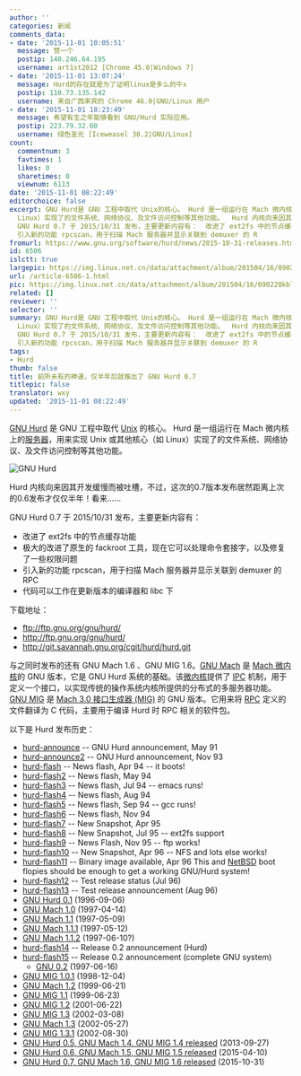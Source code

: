 ```yaml
---
author: ''
categories: 新闻
comments_data:
- date: '2015-11-01 10:05:51'
  message: 赞一个
  postip: 140.246.64.195
  username: art1st2012 [Chrome 45.0|Windows 7]
- date: '2015-11-01 13:07:24'
  message: Hurd的存在就是为了证明linux是多么的牛x
  postip: 110.73.135.142
  username: 来自广西来宾的 Chrome 46.0|GNU/Linux 用户
- date: '2015-11-01 18:23:49'
  message: 希望有生之年能够看到 GNU/Hurd 实际应用。
  postip: 223.79.32.60
  username: 绿色圣光 [Iceweasel 38.2|GNU/Linux]
count:
  commentnum: 3
  favtimes: 1
  likes: 0
  sharetimes: 0
  viewnum: 6113
date: '2015-11-01 08:22:49'
editorchoice: false
excerpt: GNU Hurd是 GNU 工程中取代 Unix的核心。 Hurd 是一组运行在 Mach 微内核上的服务器，用来实现 Unix 或其他核心（如
  Linux）实现了的文件系统、网络协议、及文件访问控制等其他功能。  Hurd 内核向来因其开发缓慢而被吐槽，不过，这次的0.7版本发布居然距离上次的0.6发布才仅仅半年！看来
  GNU Hurd 0.7 于 2015/10/31 发布，主要更新内容有：  改进了 ext2fs 中的节点缓存功能 极大的改进了原生的 fackroot 工具，现在它可以处理命令套接字，以及修复了一些权限问题
  引入新的功能 rpcscan，用于扫描 Mach 服务器并显示关联到 demuxer 的 R
fromurl: https://www.gnu.org/software/hurd/news/2015-10-31-releases.html
id: 6506
islctt: true
largepic: https://img.linux.net.cn/data/attachment/album/201504/16/090220kblgie5lljbb3wmk.png
url: /article-6506-1.html
pic: https://img.linux.net.cn/data/attachment/album/201504/16/090220kblgie5lljbb3wmk.png.thumb.jpg
related: []
reviewer: ''
selector: ''
summary: GNU Hurd是 GNU 工程中取代 Unix的核心。 Hurd 是一组运行在 Mach 微内核上的服务器，用来实现 Unix 或其他核心（如
  Linux）实现了的文件系统、网络协议、及文件访问控制等其他功能。  Hurd 内核向来因其开发缓慢而被吐槽，不过，这次的0.7版本发布居然距离上次的0.6发布才仅仅半年！看来
  GNU Hurd 0.7 于 2015/10/31 发布，主要更新内容有：  改进了 ext2fs 中的节点缓存功能 极大的改进了原生的 fackroot 工具，现在它可以处理命令套接字，以及修复了一些权限问题
  引入新的功能 rpcscan，用于扫描 Mach 服务器并显示关联到 demuxer 的 R
tags:
- Hurd
thumb: false
title: 前所未有的神速，仅半年后就推出了 GNU Hurd 0.7
titlepic: false
translator: wxy
updated: '2015-11-01 08:22:49'
---
```


[GNU Hurd](https://www.gnu.org/software/hurd/hurd.html) 是 GNU 工程中取代 [Unix](https://www.gnu.org/software/hurd/unix.html) 的核心。 Hurd 是一组运行在 Mach 微内核上的[服务器](https://www.gnu.org/software/hurd/hurd/translator.html)，用来实现 Unix 或其他核心（如 Linux）实现了的文件系统、网络协议、及文件访问控制等其他功能。


![GNU Hurd](/data/attachment/album/201504/16/090220kblgie5lljbb3wmk.png)


Hurd 内核向来因其开发缓慢而被吐槽，不过，这次的0.7版本发布居然距离上次的0.6发布才仅仅半年！看来……


GNU Hurd 0.7 于 2015/10/31 发布，主要更新内容有：


* 改进了 ext2fs 中的节点缓存功能
* 极大的改进了原生的 fackroot 工具，现在它可以处理命令套接字，以及修复了一些权限问题
* 引入新的功能 rpcscan，用于扫描 Mach 服务器并显示关联到 demuxer 的 RPC
* 代码可以工作在更新版本的编译器和 libc 下


下载地址：


* <ftp://ftp.gnu.org/gnu/hurd/>
* <http://ftp.gnu.org/gnu/hurd/>
* <http://git.savannah.gnu.org/cgit/hurd/hurd.git>


与之同时发布的还有 GNU Mach 1.6 、GNU MIG 1.6。[GNU Mach](https://www.gnu.org/software/hurd/microkernel/mach/gnumach.html) 是 [Mach 微内核](https://www.gnu.org/software/hurd/microkernel/mach.html)的 GNU 版本，它是 GNU Hurd 系统的基础。该[微内核](https://www.gnu.org/software/hurd/microkernel.html)提供了 [IPC](https://www.gnu.org/software/hurd/ipc.html) 机制，用于定义一个接口，以实现传统的操作系统内核所提供的分布式的多服务器功能。[GNU MIG](https://www.gnu.org/software/hurd/microkernel/mach/mig/gnu_mig.html) 是 [Mach 3.0 接口生成器 (MIG)](https://www.gnu.org/software/hurd/microkernel/mach/mig.html) 的 GNU 版本。它用来将 [RPC](https://www.gnu.org/software/hurd/rpc.html) 定义的文件翻译为 C 代码，主要用于编译 Hurd 时 RPC 相关的软件包。


以下是 Hurd 发布历史：


* [hurd-announce](http://www.gnu.org/software/hurd/history/hurd-announce) -- GNU Hurd announcement, May 91
* [hurd-announce2](http://www.gnu.org/software/hurd/history/hurd-announce2) -- GNU Hurd announcement, Nov 93
* [hurd-flash](http://www.gnu.org/software/hurd/history/hurd-flash) -- News flash, Apr 94 -- it boots!
* [hurd-flash2](http://www.gnu.org/software/hurd/history/hurd-flash2) -- News flash, May 94
* [hurd-flash3](http://www.gnu.org/software/hurd/history/hurd-flash3) -- News flash, Jul 94 -- emacs runs!
* [hurd-flash4](http://www.gnu.org/software/hurd/history/hurd-flash4) -- News flash, Aug 94
* [hurd-flash5](http://www.gnu.org/software/hurd/history/hurd-flash5) -- News flash, Sep 94 -- gcc runs!
* [hurd-flash6](http://www.gnu.org/software/hurd/history/hurd-flash6) -- News flash, Nov 94
* [hurd-flash7](http://www.gnu.org/software/hurd/history/hurd-flash7) -- New Snapshot, Apr 95
* [hurd-flash8](http://www.gnu.org/software/hurd/history/hurd-flash8) -- New Snapshot, Jul 95 -- ext2fs support
* [hurd-flash9](http://www.gnu.org/software/hurd/history/hurd-flash9) -- News Flash, Nov 95 -- ftp works!
* [hurd-flash10](http://www.gnu.org/software/hurd/history/hurd-flash10) -- New Snapshot, Apr 96 -- NFS and lots else works!
* [hurd-flash11](http://www.gnu.org/software/hurd/history/hurd-flash11) -- Binary image available, Apr 96 This and [NetBSD](http://www.netbsd.org/) boot flopies should be enough to get a working GNU/Hurd system!
* [hurd-flash12](http://www.gnu.org/software/hurd/history/hurd-flash12) -- Test release status (Jul 96)
* [hurd-flash13](http://www.gnu.org/software/hurd/history/hurd-flash13) -- Test release announcement (Aug 96)
* [GNU Hurd 0.1](http://news.gmane.org/find-root.php?message_id=%3c199609070249%2EWAA24297%40geech%2Egnu%2Eai%2Emit%2Eedu%3e) (1996-09-06)
* [GNU Mach 1.0](http://news.gmane.org/find-root.php?message_id=%3c199704142043%2EQAA01894%40churchy%2Egnu%2Eai%2Emit%2Eedu%3e) (1997-04-14)
* [GNU Mach 1.1](http://news.gmane.org/find-root.php?message_id=%3c199705091753%2ENAA15557%40sugar%2Dbombs%2Egnu%2Eai%2Emit%2Eedu%3e) (1997-05-09)
* [GNU Mach 1.1.1](http://news.gmane.org/find-root.php?message_id=%3c199705121633%2EMAA26409%40sugar%2Dbombs%2Egnu%2Eai%2Emit%2Eedu%3e) (1997-05-12)
* [GNU Mach 1.1.2](http://news.gmane.org/find-root.php?message_id=%3c199706102159%2ERAA13943%40churchy%2Egnu%2Eai%2Emit%2Eedu%3e) (1997-06-10?)
* [hurd-flash14](http://www.gnu.org/software/hurd/history/hurd-flash14) -- Release 0.2 announcement (Hurd)
* [hurd-flash15](http://www.gnu.org/software/hurd/history/hurd-flash15) -- Release 0.2 announcement (complete GNU system)
	+ [GNU 0.2](http://news.gmane.org/find-root.php?message_id=%3c199706162021%2EQAA18370%40sugar%2Dbombs%2Egnu%2Eai%2Emit%2Eedu%3e) (1997-06-16)
* [GNU MIG 1.0.1](http://news.gmane.org/find-root.php?message_id=%3c199812040849%2EDAA07660%40baalperazim%2Efrob%2Ecom%3e) (1998-12-04)
* [GNU Mach 1.2](http://news.gmane.org/find-root.php?message_id=%3c199906211918%2EPAA26822%40x15%2Dcruise%2Dbasselope%2Emit%2Eedu%3e) (1999-06-21)
* [GNU MIG 1.1](http://news.gmane.org/find-root.php?message_id=%3c199906231741%2ENAA46739%40pusey%2Emit%2Eedu%3e) (1999-06-23)
* [GNU MIG 1.2](http://news.gmane.org/find-root.php?message_id=%3c20010622215446%2EI6130%40212%2E23%2E136%2E22%3e) (2001-06-22)
* [GNU MIG 1.3](http://news.gmane.org/find-root.php?message_id=%3c20020308220603%2EA90E61B9C4%40perdition%2Elinnaean%2Eorg%3e) (2002-03-08)
* [GNU Mach 1.3](http://news.gmane.org/find-root.php?message_id=%3c20020527203155%2E88DBE1BA15%40perdition%2Elinnaean%2Eorg%3e) (2002-05-27)
* [GNU MIG 1.3.1](http://news.gmane.org/find-root.php?message_id=%3c20020830194413%2EGA6819%40outpost%2Ednsalias%2Eorg%3e) (2002-08-30)
* [GNU Hurd 0.5, GNU Mach 1.4, GNU MIG 1.4 released](http://www.gnu.org/software/hurd/news/2013-09-27.html) (2013-09-27)
* [GNU Hurd 0.6, GNU Mach 1.5, GNU MIG 1.5 released](http://www.gnu.org/software/hurd/news/2015-04-10-releases.html) (2015-04-10)
* [GNU Hurd 0.7, GNU Mach 1.6, GNU MIG 1.6 released](http://www.gnu.org/software/hurd/news/2015-10-31-releases.html) (2015-10-31)